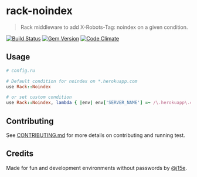 # rack-noindex

> Rack middleware to add X-Robots-Tag: noindex on a given condition.

[![Build Status](https://travis-ci.org/j15e/rack-noindex.png?branch=master)](https://travis-ci.org/j15e/rack-noindex)
[![Gem Version](https://badge.fury.io/rb/rack-noindex.png)](https://rubygems.org/gems/rack-noindex)
[![Code Climate](https://codeclimate.com/github/j15e/rack-noindex.png)](https://codeclimate.com/github/j15e/rack-noindex)

## Usage

```ruby
# config.ru

# Default condition for noindex on *.herokuapp.com
use Rack::Noindex

# or set custom condition
use Rack::Noindex, lambda { |env| env['SERVER_NAME'] =~ /\.herokuapp\.com$/ }
```

## Contributing

See [CONTRIBUTING.md](CONTRIBUTING.md) for more details on contributing and running test.

## Credits

Made for fun and development environments without passwords by [@j15e](https://github.com/j15e).
